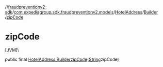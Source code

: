 //[fraudpreventionv2-sdk](../../../../index.md)/[com.expediagroup.sdk.fraudpreventionv2.models](../../index.md)/[HotelAddress](../index.md)/[Builder](index.md)/[zipCode](zip-code.md)

# zipCode

[JVM]\

public final [HotelAddress.Builder](index.md)[zipCode](zip-code.md)([String](https://docs.oracle.com/javase/8/docs/api/java/lang/String.html)zipCode)

